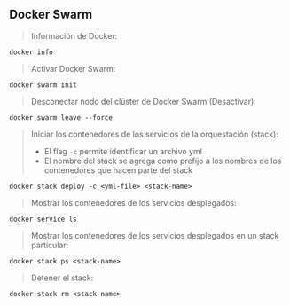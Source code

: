 ## Docker Swarm

> Información de Docker: 
```shell script
docker info
```

> Activar Docker Swarm: 
```shell script
docker swarm init
```

> Desconectar nodo del clúster de Docker Swarm (Desactivar):
```shell script
docker swarm leave --force
```

> Iniciar los contenedores de los servicios de la orquestación (stack): 
> - El flag `-c` <yml-file> permite identificar un archivo yml
> - El nombre del stack se agrega como prefijo a los nombres de los contenedores que hacen parte del stack
```shell script
docker stack deploy -c <yml-file> <stack-name>
```

> Mostrar los contenedores de los servicios desplegados:
```shell script
docker service ls
```

> Mostrar los contenedores de los servicios desplegados en un stack particular:
```shell script
docker stack ps <stack-name>
```

> Detener el stack:
```shell script
docker stack rm <stack-name>
```